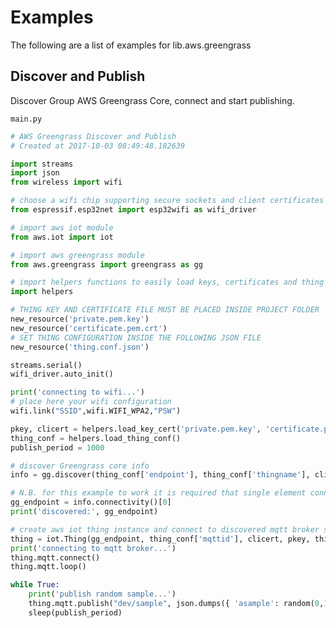 # Examples

The following are a list of examples for lib.aws.greengrass

## Discover and Publish


Discover Group AWS Greengrass Core, connect and start publishing.


```main.py```

```python
# AWS Greengrass Discover and Publish
# Created at 2017-10-03 08:49:48.182639

import streams
import json
from wireless import wifi

# choose a wifi chip supporting secure sockets and client certificates
from espressif.esp32net import esp32wifi as wifi_driver

# import aws iot module
from aws.iot import iot

# import aws greengrass module
from aws.greengrass import greengrass as gg

# import helpers functions to easily load keys, certificates and thing configuration
import helpers

# THING KEY AND CERTIFICATE FILE MUST BE PLACED INSIDE PROJECT FOLDER 
new_resource('private.pem.key')
new_resource('certificate.pem.crt')
# SET THING CONFIGURATION INSIDE THE FOLLOWING JSON FILE
new_resource('thing.conf.json')

streams.serial()
wifi_driver.auto_init()

print('connecting to wifi...')
# place here your wifi configuration
wifi.link("SSID",wifi.WIFI_WPA2,"PSW")

pkey, clicert = helpers.load_key_cert('private.pem.key', 'certificate.pem.crt')
thing_conf = helpers.load_thing_conf()
publish_period = 1000

# discover Greengrass core info
info = gg.discover(thing_conf['endpoint'], thing_conf['thingname'], clicert, pkey)

# N.B. for this example to work it is required that single element connectivity and CA lists are retrieved by discover!
gg_endpoint = info.connectivity()[0]
print('discovered:', gg_endpoint)

# create aws iot thing instance and connect to discovered mqtt broker specifying retrieved CA certificate
thing = iot.Thing(gg_endpoint, thing_conf['mqttid'], clicert, pkey, thingname=thing_conf['thingname'], cacert=info.CA())
print('connecting to mqtt broker...')
thing.mqtt.connect()
thing.mqtt.loop()

while True:
    print('publish random sample...')
    thing.mqtt.publish("dev/sample", json.dumps({ 'asample': random(0,10) }))
    sleep(publish_period)

```
